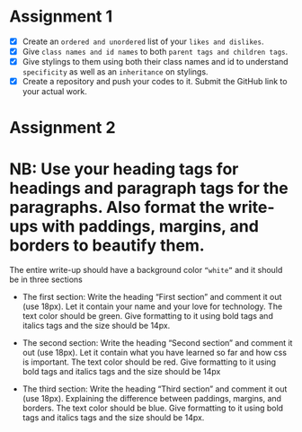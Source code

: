 # Assignment 1
 - [x] Create an `ordered and unordered` list of your `likes and dislikes`.
 - [x] Give `class names and id names` to both `parent tags and children tags`.
 - [x] Give stylings to them using both their class names and id to understand `specificity` as well as an `inheritance` on stylings.
 - [x] Create a repository and push your codes to it. Submit the GitHub link to your actual work.

# Assignment 2
# NB: Use your heading tags for headings and paragraph tags for the paragraphs. Also format the write-ups with paddings, margins, and borders to beautify them.

The entire write-up should have a background color `“white”` and it should be in three sections

- The first section: Write the heading “First section” and comment it out (use 18px). Let it contain your name and your love for technology. The text color should be green. Give formatting to it using bold tags and italics tags and the size should be 14px.

- The second section: Write the heading “Second section” and comment it out (use 18px). Let it contain what you have learned so far and how css is important. The text color should be red. Give formatting to it using bold tags and italics tags and the size should be 14px

- The third section: Write the heading “Third section” and comment it out (use 18px). Explaining the difference between paddings, margins, and borders. The text color should be blue. Give formatting to it using bold tags and italics tags and the size should be 14px.
